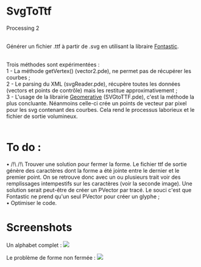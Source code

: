 SvgToTtf
========

Processing 2<br/><br/>

Générer un fichier .ttf à partir de .svg en utilisant la libraire <a href="http://code.andreaskoller.com/libraries/fontastic/" target="_blank">Fontastic</a>.<br/><br/>

Trois méthodes sont expérimentées : <br/>
1 - La méthode getVertex() (vector2.pde), ne permet pas de récupérer les courbes ;<br/>
2 - Le parsing du XML (svgReader.pde), récupère toutes les données (vectors et points de contrôle) mais les restitue   approximativement ;<br/>
3 - L'usage de la librairie <a href="http://www.ricardmarxer.com/geomerative/" target="_blank">Geomerative</a> (SVGtoTTF.pde), c'est la méthode la plus concluante. Néanmoins celle-ci crée un points de vecteur par pixel pour les svg contenant des courbes. Cela rend le processus laborieux et le fichier de sortie volumineux.<br/><br/>
  
To do :
=======
• /!\ /!\ Trouver une solution pour fermer la forme. Le fichier ttf de sortie génère des caractères dont la forme a été jointe entre le dernier et le premier point. On se retrouve donc avec un ou plusieurs trait voir des remplissages intempestifs sur les caractères (voir la seconde image). Une solution serait peut-être de créer un PVector par tracé. Le souci c'est que Fontastic ne prend qu'un seul PVector pour créer un glyphe ;<br/>
• Optimiser le code.


Screenshots
===========

Un alphabet complet :
<img src="https://raw.githubusercontent.com/EtienneOz/SvgToTtf/master/Fontes/SVGtoTTF/bin/screenshot.png"/>

Le problème de forme non fermée :
<img src="https://github.com/EtienneOz/SvgToTtf/blob/master/Fontes/geomeratest2/bin/screenshot.png?raw=true"/>

